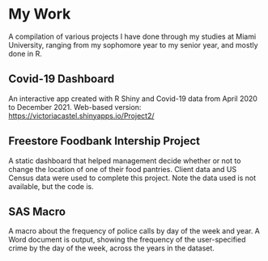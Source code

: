 # My Work
A compilation of various projects I have done through my studies at Miami University, ranging from my sophomore year to my senior year, and mostly done in R.

## Covid-19 Dashboard
An interactive app created with R Shiny and Covid-19 data from April 2020 to December 2021. Web-based version: https://victoriacastel.shinyapps.io/Project2/

## Freestore Foodbank Intership Project
A static dashboard that helped management decide whether or not to change the location of one of their food pantries. Client data and US Census data were used to complete this project. Note the data used is not available, but the code is.

## SAS Macro
A macro about the frequency of police calls by day of the week and year. A Word document is output, showing the frequency of the user-specified crime by the day of the week, across the years in the dataset.
